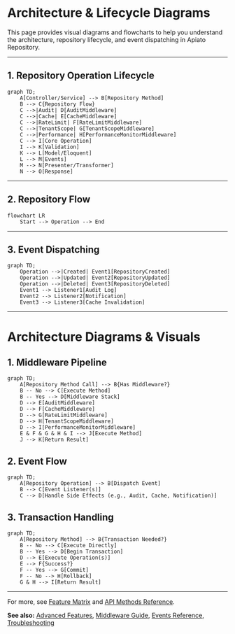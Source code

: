 # Architecture & Lifecycle Diagrams

This page provides visual diagrams and flowcharts to help you understand the architecture, repository lifecycle, and event dispatching in Apiato Repository.

---

## 1. Repository Operation Lifecycle

```mermaid
graph TD;
    A[Controller/Service] --> B[Repository Method]
    B --> C{Repository Flow}
    C -->|Audit| D[AuditMiddleware]
    C -->|Cache| E[CacheMiddleware]
    C -->|RateLimit| F[RateLimitMiddleware]
    C -->|TenantScope| G[TenantScopeMiddleware]
    C -->|Performance| H[PerformanceMonitorMiddleware]
    C --> I[Core Operation]
    I --> K[Validation]
    K --> L[Model/Eloquent]
    L --> M[Events]
    M --> N[Presenter/Transformer]
    N --> O[Response]
```

---

## 2. Repository Flow

```mermaid
flowchart LR
    Start --> Operation --> End
```

---

## 3. Event Dispatching

```mermaid
graph TD;
    Operation -->|Created| Event1[RepositoryCreated]
    Operation -->|Updated| Event2[RepositoryUpdated]
    Operation -->|Deleted| Event3[RepositoryDeleted]
    Event1 --> Listener1[Audit Log]
    Event2 --> Listener2[Notification]
    Event3 --> Listener3[Cache Invalidation]
```

---

# Architecture Diagrams & Visuals

## 1. Middleware Pipeline

```mermaid
graph TD;
    A[Repository Method Call] --> B{Has Middleware?}
    B -- No --> C[Execute Method]
    B -- Yes --> D[Middleware Stack]
    D --> E[AuditMiddleware]
    D --> F[CacheMiddleware]
    D --> G[RateLimitMiddleware]
    D --> H[TenantScopeMiddleware]
    D --> I[PerformanceMonitorMiddleware]
    E & F & G & H & I --> J[Execute Method]
    J --> K[Return Result]
```

## 2. Event Flow

```mermaid
graph TD;
    A[Repository Operation] --> B[Dispatch Event]
    B --> C[Event Listener(s)]
    C --> D[Handle Side Effects (e.g., Audit, Cache, Notification)]
```

## 3. Transaction Handling

```mermaid
graph TD;
    A[Repository Method] --> B{Transaction Needed?}
    B -- No --> C[Execute Directly]
    B -- Yes --> D[Begin Transaction]
    D --> E[Execute Operation(s)]
    E --> F{Success?}
    F -- Yes --> G[Commit]
    F -- No --> H[Rollback]
    G & H --> I[Return Result]
```

---

For more, see [Feature Matrix](feature-matrix.md) and [API Methods Reference](reference/api-methods.md).

**See also:** [Advanced Features](guides/advanced-features.md), [Middleware Guide](tutorials/middleware.md), [Events Reference](reference/events.md), [Troubleshooting](reference/troubleshooting.md)

